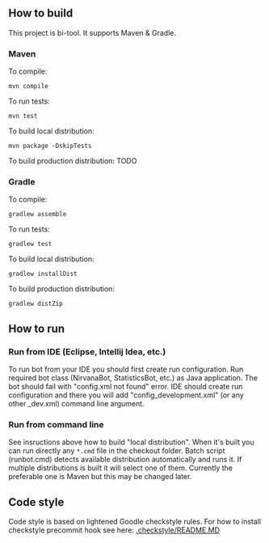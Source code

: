 ## How to build
This project is bi-tool. It supports Maven & Gradle.

### Maven
To compile:
```
mvn compile
```
To run tests:
```
mvn test
```
To build local distribution:
```
mvn package -DskipTests
```
To build production distribution:
TODO

### Gradle
To compile:
```
gradlew assemble
```
To run tests:
```
gradlew test
```
To build local distribution:
```
gradlew installDist
```
To build production distribution:
```
gradlew distZip
```

## How to run
### Run from IDE (Eclipse, Intellij Idea, etc.)
To run bot from your IDE you should first create run configuration.
Run required bot class (NirvanaBot, StatisticsBot, etc.) as Java application.
The bot should fail with "config.xml not found" error.
IDE should create run configuration and there you will add "config_development.xml"
(or any other _dev.xml) command line argument.
### Run from command line
See insructions above how to build "local distribution".
When it's built you can run directly any ``*.cmd`` file in the checkout folder.
Batch script (runbot.cmd) detects available distribution automatically and runs it.
If multiple distributions is built it will select one of them.
Currently the preferable one is Maven but this may be changed later.

## Code style
Code style is based on lightened Goodle checkstyle rules.
For how to install checkstyle precommit hook see here: [.checkstyle/README.MD](.checkstyle/README.MD)
